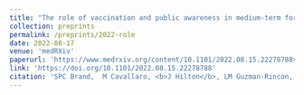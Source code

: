 ```yaml
---
title: "The role of vaccination and public awareness in medium-term forecasts of monkeypox incidence in the United Kingdom"
collection: preprints
permalink: /preprints/2022-role
date: 2022-08-17
venue: 'medRXiv'
paperurl: 'https://www.medrxiv.org/content/10.1101/2022.08.15.22278788v1'
link: 'https://doi.org/10.1101/2022.08.15.22278788'
citation: 'SPC Brand,  M Cavallaro, <b>J Hilton</b>, LM Guzman-Rincon, T House,  MJ Keeling, DJ Nokes (2022). &quot;The role of vaccination and public awareness in medium-term forecasts of monkeypox incidence in the United Kingdom.&quot; medRXiv. https://doi.org/10.1101/2022.08.15.22278788'
---
```


